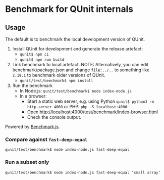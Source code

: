 # Benchmark for QUnit internals

## Usage

The default is to benchmark the local development version of QUnit.

1. Install QUnit for development and generate the release artefact:
   * `qunit$ npm ci`
   * `qunit$ npm run build`
2. Link benchmark to local artefact.
   NOTE: Alternatively, you can edit benchmark/package.json
   and change `file:../..` to something like `2.19.1` to
   benchmark older versions of QUnit.
   * `qunit/test/benchmark$ npm install`
3. Run the benchmark
   * In Node.js:
     `qunit/test/benchmark$ node index-node.js`
   * In a browser:
     * Start a static web server, e.g. using Python
       `qunit$ python3 -m http.server 4000`
       or PHP:
       `php -S localhost:4000`
     * Open <http://localhost:4000/test/benchmark/index-browser.html>
     * Check the console output.

Powered by [Benchmark.js](https://benchmarkjs.com/).

### Compare against `fast-deep-equal`

```
qunit/test/benchmark$ node index-node.js fast-deep-equal
```

### Run a subset only

```
qunit/test/benchmark$ node index-node.js fast-deep-equal 'small array'
```
